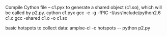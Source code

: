 Compile Cython file – c1.pyx to generate a shared object (c1.so), which will be called by p2.py.
cython c1.pyx
gcc -c -g -fPIC -I/usr/include/python2.6 c1.c
gcc -shared c1.o -o c1.so    

basic hotspots to collect data: amplxe-cl -c hotspots -- python p2.py
